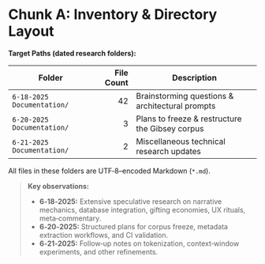 # Chunk A: Inventory & Directory Layout

**Target Paths (dated research folders):**

| Folder                       | File Count | Description                                     |
|------------------------------|-----------:|-------------------------------------------------|
| `6-18-2025 Documentation/`   |         42 | Brainstorming questions & architectural prompts |
| `6-20-2025 Documentation/`   |          3 | Plans to freeze & restructure the Gibsey corpus |
| `6-21-2025 Documentation/`   |          2 | Miscellaneous technical research updates        |

All files in these folders are UTF‑8–encoded Markdown (`*.md`).

> **Key observations:**
> - **6‑18‑2025:** Extensive speculative research on narrative mechanics, database integration, gifting economies, UX rituals, meta‑commentary.
> - **6‑20‑2025:** Structured plans for corpus freeze, metadata extraction workflows, and CI validation.
> - **6‑21‑2025:** Follow‑up notes on tokenization, context‑window experiments, and other refinements.